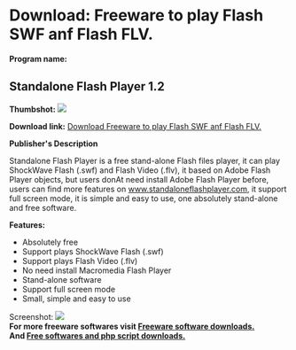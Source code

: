 # Download: Freeware to play Flash SWF anf Flash FLV.

**Program name:**

## Standalone Flash Player 1.2

  
**Thumbshot:** ![](http://www.freewarefiles.com/screenshot/stalnflshplyr_md.jpg)   
  
**Download link:** [Download Freeware to play Flash SWF anf Flash FLV.](http://freesoftwares.boysofts.com/Standalone-Flash-Player_program_47756.html)  
  


**Publisher's Description**  
  


Standalone Flash Player is a free stand-alone Flash files player, it can play ShockWave Flash (.swf) and Flash Video (.flv), it based on Adobe Flash Player objects, but users donAt need install Adobe Flash Player before, users can find more features on www.standaloneflashplayer.com, it support full screen mode, it is simple and easy to use, one absolutely stand-alone and free software. 

**Features:**

  * Absolutely free 
  * Support plays ShockWave Flash (.swf) 
  * Support plays Flash Video (.flv) 
  * No need install Macromedia Flash Player 
  * Stand-alone software 
  * Support full screen mode 
  * Small, simple and easy to use 

  
  
Screenshot: ![](http://www.freewarefiles.com/screenshot/stalnflshplyr.jpg)   
**For more freeware softwares visit [Freeware software downloads.](http://freesoftwares.boysofts.com/)**   
**And [Free softwares and php script downloads.](http://www.boysofts.com/)**
